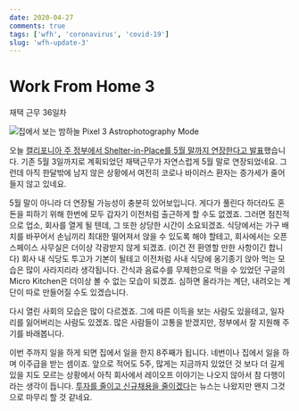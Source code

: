 ```yaml
---
date: 2020-04-27
comments: true
tags: ['wfh', 'coronavirus', 'covid-19']
slug: 'wfh-update-3'
---
```


# Work From Home 3

재택 근무 36일차

![집에서 보는 밤하늘 Pixel 3 Astrophotography Mode](../../../media/blog/2020-04-24-nightsky.jpg)

오늘 [캘리포니아 주 정부에서 Shelter-in-Place를 5월 말까지 연장한다고
발표][sip-extend-end-of-may]했습니다. 기존 5월 3일까지로 계획되었던 재택근무가
자연스럽게 5월 말로 연장되었네요. 그런데 아직 한달밖에 남지 않은 상황에서 여전히
코로나 바이러스 환자는 증가세가 줄어들지 않고 있네요.

[sip-extend-end-of-may]: https://thehill.com/homenews/state-watch/494896-san-francisco-counties-extend-shelter-in-place-orders-through-the-end-of

<!-- more -->

5월 말이 아니라 더 연장될 가능성이 충분히 있어보입니다. 게다가 풀린다 하더라도
혼돈을 피하기 위해 한번에 모두 갑자기 이전처럼 출근하게 할 수도 없겠죠. 그러면
점진적으로 업소, 회사를 열게 될 텐데, 그 또한 상당한 시간이 소요되겠죠.
식당에서는 가구 배치를 바꾸어서 손님끼리 최대한 떨어져서 앉을 수 있도록 해야
할테고, 회사에서는 오픈 스페이스 사무실은 더이상 각광받지 않게 되겠죠. (이건 전
환영할 만한 사항이긴 합니다) 회사 내 식당도 투고가 기본이 될테고 이전처럼 사내
식당에 옹기종기 앉아 먹는 모습은 많이 사라지리라 생각됩니다. 간식과 음료수를
무제한으로 먹을 수 있었던 구글의 Micro Kitchen은 더이상 볼 수 없는 모습이
되겠죠. 심하면 올라가는 계단, 내려오는 계단이 따로 만들어질 수도 있겠습니다.

다시 열린 사회의 모습은 많이 다르겠죠. 그에 따른 이득을 보는 사람도 있을테고,
일자리를 잃어버리는 사람도 있겠죠. 많은 사람들이 고통을 받겠지만, 정부에서 잘
지원해 주기를 바래봅니다.

이번 주까지 일을 하게 되면 집에서 일을 한지 8주째가 됩니다. 네번이나 집에서 일을
하며 이주급을 받는 셈이죠. 앞으로 적어도 5주, 많게는 지금까지 있었던 것 보다 더
길게 있을 지도 모르는 상황에서 아직 회사에서 레이오프 이야기는 나오지 않아서 참
다행이라는 생각이 듭니다. [투자를 줄이고 신규채용을
줄이겠다][google-less-investment]는 뉴스는 나왔지만 왠지 그것으로 마무리 할 것
같네요.

[google-less-investment]: https://www.cnbc.com/2020/04/23/google-to-cut-marketing-budgets-hiring-freeze-expected.html

